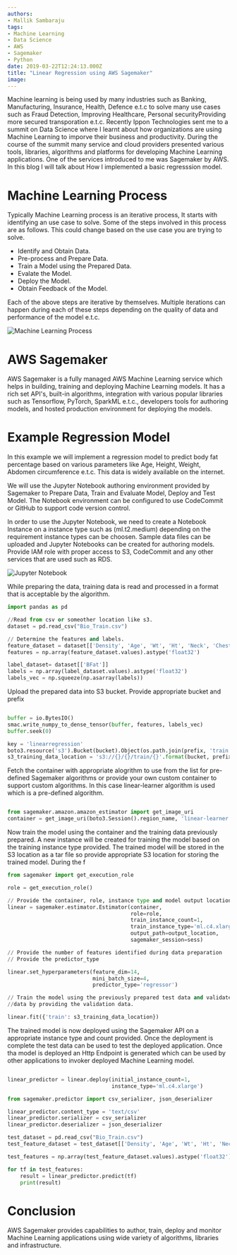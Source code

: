 ```yaml
---
authors:
- Mallik Sambaraju
tags:
- Machine Learning
- Data Science
- AWS
- Sagemaker
- Python
date: 2019-03-22T12:24:13.000Z
title: "Linear Regression using AWS Sagemaker"
image: 
---
```


Machine learning is being used by many industries such as Banking, Manufacturing, Insurance, Health, Defence e.t.c to solve many use cases such as Fraud Detection, Improving Healthcare, Personal securityProviding more secured transporation e.t.c. Recently Ippon Technologies sent me to a summit on Data Science where I learnt about how organizations are using Machine Learning to imporve their business and productivity. During the course of the summit many service and cloud providers presented various tools, libraries, algorithms and platforms for developing Machine Learning applications. One of the services introduced to me was Sagemaker by AWS. In this blog I will talk about How I implemented a basic regresssion model.

# Machine Learning Process
Typically Machine Learning process is an iterative process, It starts with identifying an use case to solve. Some of the steps involved in this process are as follows. This could change based on the use case you are trying to solve.

* Identify and Obtain Data.
* Pre-process and Prepare Data.
* Train a Model using the Prepared Data.
* Evalate the Model.
* Deploy the Model.
* Obtain Feedback of the Model.

Each of the above steps are iterative by themselves. Multiple iterations can happen during each of these steps depending on the quality of data and performance of the model e.t.c.

![Machine Learning Process](https://raw.githubusercontent.com/msambaraju/blog-usa/master/images/2019/03/Machine_Learning.png)

# AWS Sagemaker
AWS Sagemaker is a fully managed AWS Machine Learning service which helps in building, training and deploying Machine Learning models. It has a rich set API's, built-in algorithms, integration with various popular libraries such as Tensorflow, PyTorch, SparkML e.t.c., developers tools for authoring models, and hosted production environment for deploying the models.

# Example Regression Model
In this example we will implement a regression model to predict body fat percentage based on various parameters like Age, Height, Weight, Abdomen circumference e.t.c. This data is widely available on the internet.

We will use the Jupyter Notebook authoring environment provided by Sagemaker to Prepare Data, Train and Evaluate Model, Deploy and Test Model. The Notebook environment can be configured to use CodeCommit or GitHub to support code version control.

In order to use the Jupyter Notebook, we need to create a Notebook Instance on a instance type such as (ml.t2.medium) depending on the requirement instance types can be choosen. Sample data files can be uploaded and Jupyter Notebooks can be created for authoring models. Provide IAM role with proper access to S3, CodeCommit and any other services that are used such as RDS.

![Jupyter Notebook](https://raw.githubusercontent.com/msambaraju/blog-usa/master/images/2019/03/Jupiter_Notebook_Env.png)

While preparing the data, training data is read and processed in a format that is acceptable by the algorithm.

```python
import pandas as pd

//Read from csv or someother location like s3.
dataset = pd.read_csv("Bio_Train.csv")

// Determine the features and labels.
feature_dataset = dataset[['Density', 'Age', 'Wt', 'Ht', 'Neck', 'Chest', 'ABD', 'Hip', 'Thigh', 'Knee', 'Ankle', 'Biceps', 'Farm', 'Wrist']]
features = np.array(feature_dataset.values).astype('float32')

label_dataset= dataset[['BFat']]
labels = np.array(label_dataset.values).astype('float32')
labels_vec = np.squeeze(np.asarray(labels))

```
Upload the prepared data into S3 bucket. Provide appropriate bucket and prefix

``` python

buffer = io.BytesIO()
smac.write_numpy_to_dense_tensor(buffer, features, labels_vec)
buffer.seek(0)

key = 'linearregression'
boto3.resource('s3').Bucket(bucket).Object(os.path.join(prefix, 'train', key)).upload_fileobj(buf)
s3_training_data_location = 's3://{}/{}/train/{}'.format(bucket, prefix, key)

```

Fetch the container with appropriate alogrithm to use from the list for pre-defined Sagemaker algorithms or provide your own custom container to support custom algorithms. In this case linear-learner algorithm is used which is a pre-defined algorithm.

``` python

from sagemaker.amazon.amazon_estimator import get_image_uri
container = get_image_uri(boto3.Session().region_name, 'linear-learner')

```

Now train the model using the container and the training data previously prepared. A new instance will be created for training the model based on the training instance type provided. The trained model will be stored in the S3 location as a tar file so provide appropriate S3 location for storing the trained model. During the f

``` python
from sagemaker import get_execution_role

role = get_execution_role()

// Provide the container, role, instance type and model output location
linear = sagemaker.estimator.Estimator(container,
                                       role=role, 
                                       train_instance_count=1, 
                                       train_instance_type='ml.c4.xlarge',
                                       output_path=output_location,
                                       sagemaker_session=sess)

// Provide the number of features identified during data preparation
// Provide the predictor_type 

linear.set_hyperparameters(feature_dim=14,
                           mini_batch_size=4,
                           predictor_type='regressor')

// Train the model using the previously prepared test data and validate the 
//data by providing the validation data.

linear.fit({'train': s3_training_data_location})

```

The trained model is now deployed using the Sagemaker API on a appropriate instance type and count provided. Once the deployment is complete the test data can be used to test the deployed application. Once tha model is deployed an Http Endpoint is generated which can be used by other applications to invoker deployed Machine Learning model.

``` python

linear_predictor = linear.deploy(initial_instance_count=1,
                                 instance_type='ml.c4.xlarge')

from sagemaker.predictor import csv_serializer, json_deserializer

linear_predictor.content_type = 'text/csv'
linear_predictor.serializer = csv_serializer
linear_predictor.deserializer = json_deserializer

test_dataset = pd.read_csv("Bio_Train.csv")
test_feature_dataset = test_dataset[['Density', 'Age', 'Wt', 'Ht', 'Neck', 'Chest', 'ABD', 'Hip', 'Thigh', 'Knee', 'Ankle', 'Biceps', 'Farm', 'Wrist']]

test_features = np.array(test_feature_dataset.values).astype('float32')

for tf in test_features:
    result = linear_predictor.predict(tf)
    print(result)

```


# Conclusion
AWS Sagemaker provides capabilities to author, train, deploy and monitor Machine Learning applications using wide variety of algorithms, libraries and infrastructure.





